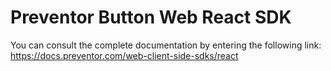 # Preventor Button Web React SDK

You can consult the complete documentation by entering the following link: https://docs.preventor.com/web-client-side-sdks/react
